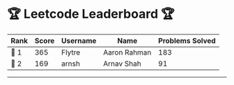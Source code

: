 # 🏆 Leetcode Leaderboard 🏆

| Rank | Score | Username       | Name | Problems Solved |
|------|----------------|-----------------|-------------------|--------------|
| 🥇 1 | 365 | Flytre | Aaron Rahman | 183 
| 🥈 2 | 169 | arnsh | Arnav Shah | 91 
---